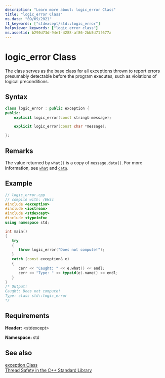 ```yaml
---
description: "Learn more about: logic_error Class"
title: "logic_error Class"
ms.date: "09/09/2021"
f1_keywords: ["stdexcept/std::logic_error"]
helpviewer_keywords: ["logic_error class"]
ms.assetid: b290d73d-94e1-4288-af86-2bb5d71f677a
---
```

# logic_error Class

The class serves as the base class for all exceptions thrown to report errors presumably detectable before the program executes, such as violations of logical preconditions.

## Syntax

```cpp
class logic_error : public exception {
public:
    explicit logic_error(const string& message);

    explicit logic_error(const char *message);

};
```

## Remarks

The value returned by `what()` is a copy of `message.data()`. For more information, see [`what`](../standard-library/exception-class.md) and [`data`](../standard-library/basic-string-class.md#data).

## Example

```cpp
// logic_error.cpp
// compile with: /EHsc
#include <exception>
#include <iostream>
#include <stdexcept>
#include <typeinfo>
using namespace std;

int main()
{
   try
   {
      throw logic_error("Does not compute!");
   }
   catch (const exception& e)
   {
      cerr << "Caught: " << e.what() << endl;
      cerr << "Type: " << typeid(e).name() << endl;
   }
}
/* Output:
Caught: Does not compute!
Type: class std::logic_error
*/
```

## Requirements

**Header:** \<stdexcept>

**Namespace:** std

## See also

[exception Class](../standard-library/exception-class.md)\
[Thread Safety in the C++ Standard Library](../standard-library/thread-safety-in-the-cpp-standard-library.md)
